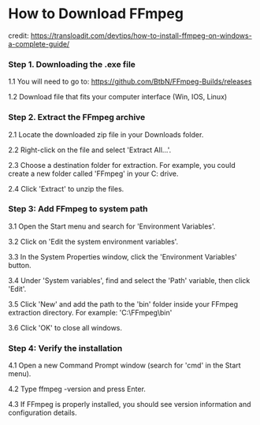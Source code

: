 # **How to Download FFmpeg** #
credit: https://transloadit.com/devtips/how-to-install-ffmpeg-on-windows-a-complete-guide/
### Step 1. Downloading the .exe file ###
1.1 You will need to go to: https://github.com/BtbN/FFmpeg-Builds/releases

1.2 Download file that fits your computer interface (Win, IOS, Linux)
### Step 2. Extract the FFmpeg archive ###
2.1 Locate the downloaded zip file in your Downloads folder.

2.2 Right-click on the file and select 'Extract All...'.

2.3 Choose a destination folder for extraction. For example, you could create a new folder called 'FFmpeg' in your C: drive.

2.4 Click 'Extract' to unzip the files.
### Step 3: Add FFmpeg to system path ###
3.1 Open the Start menu and search for 'Environment Variables'.

3.2 Click on 'Edit the system environment variables'.

3.3 In the System Properties window, click the 'Environment Variables' button.

3.4 Under 'System variables', find and select the 'Path' variable, then click 'Edit'.

3.5 Click 'New' and add the path to the 'bin' folder inside your FFmpeg extraction directory. For example: 'C:\FFmpeg\bin'

3.6 Click 'OK' to close all windows.
### Step 4: Verify the installation ###
4.1 Open a new Command Prompt window (search for 'cmd' in the Start menu).

4.2 Type ffmpeg -version and press Enter.

4.3 If FFmpeg is properly installed, you should see version information and configuration details.

